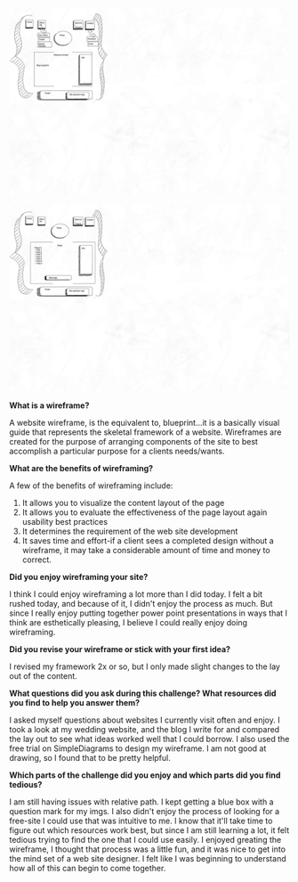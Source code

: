 <!---[Wireframe blog index](imgs/updated_wireframe-blog-index.jpg)-->

<!---[Wireframe home index](imgs/updated_wireframe-index.jpg)-->

![Wireframe home index](imgs/updated_wireframe-index.jpg)

![Wireframe home index](imgs/updated_wireframe-blog-index.jpg)

<b>What is a wireframe?</b>

A website wireframe, is the equivalent to, blueprint...it is a basically visual guide that represents the skeletal framework of a website. Wireframes are created for the purpose of arranging components of the site to best accomplish a particular purpose for a clients needs/wants.

<b>What are the benefits of wireframing?</b>

A few of the benefits of wireframing include:

1. It allows you to visualize the content layout of the page
2. It allows you to evaluate the effectiveness of the page layout again usability best practices
3. It determines the requirement of the web site development
4. It saves time and effort-if a client sees a completed design without a wireframe, it may take a considerable amount of time and money to correct.

<b>Did you enjoy wireframing your site?</b>

I think I could enjoy wireframing a lot more than I did today. I felt a bit rushed today, and because of it, I didn't enjoy the process as much. But since I really enjoy putting together power point presentations in ways that I think are esthetically pleasing, I believe I could really enjoy doing wireframing.

<b>Did you revise your wireframe or stick with your first idea?</b>

I revised my framework 2x or so, but I only made slight changes to the lay out of the content.

<b>What questions did you ask during this challenge? What resources did you find to help you answer them? </b>

I asked myself questions about websites I currently visit often and enjoy. I took a look at my wedding website, and the blog I write for and compared the lay out to see what ideas worked well that I could borrow. I also used the free trial on SimpleDiagrams to design my wireframe. I am not good at drawing, so I found that to be pretty helpful.

<b>Which parts of the challenge did you enjoy and which parts did you find tedious? </b>

I am still having issues with relative path. I kept getting a blue box with a question mark for my imgs. I also didn't enjoy the process of looking for a free-site I could use that was intuitive to me. I know that it'll take time to figure out which resources work best, but since I am still learning a lot, it felt tedious trying to find the one that I could use easily. I enjoyed greating the wireframe, I thought that process was a little fun, and it was nice to get into the mind set of a web site designer. I felt like I was beginning to understand how all of this can begin to come together.
